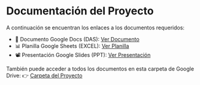 # Documentación del Proyecto

A continuación se encuentran los enlaces a los documentos requeridos:

- 📄 Documento Google Docs (DAS): [Ver Documento](https://docs.google.com/document/d/1ywLHN7dLwYXKN2d5DBTvFt74JKSYJ9FsWqQZXtXXjS4/edit?usp=drive_link)
- 📊 Planilla Google Sheets (EXCEL): [Ver Planilla](https://docs.google.com/spreadsheets/d/1VkE_rnz-BXC47UT4woUCSz02-k5X1yiA/edit?usp=drive_link&ouid=113732476412773952464&rtpof=true&sd=true)
- 📽️ Presentación Google Slides (PPT): [Ver Presentación](https://docs.google.com/presentation/d/1NviYQr760cMgpAzfI67QrpLc2onxVXm02ZSPYY4u5DY/edit?usp=drive_link)

También puede acceder a todos los documentos en esta carpeta de Google Drive:
👉 [Carpeta del Proyecto](https://drive.google.com/drive/folders/12cZCzJa8y3LFmwuclq8jV5EdPYm4L1P9?usp=drive_link)
